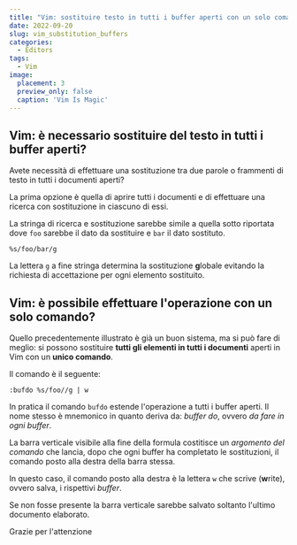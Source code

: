 ```yaml
---
title: "Vim: sostituire testo in tutti i buffer aperti con un solo comando"
date: 2022-09-20
slug: vim_substitution_buffers
categories:
  - Editors
tags:
  - Vim
image:
  placement: 3
  preview_only: false 
  caption: 'Vim Is Magic'
---
```




##  Vim: è necessario sostituire del testo in tutti i buffer aperti? ##

Avete necessità di effettuare una sostituzione tra due parole o frammenti di testo in tutti i documenti aperti?

La prima opzione è quella di aprire tutti i documenti e di effettuare una ricerca con sostituzione in ciascuno di essi.

La stringa di ricerca e sostituzione sarebbe simile a quella sotto riportata dove   `foo` sarebbe il dato da sostituire e `bar`  il dato sostituto.

```vim
%s/foo/bar/g
```



La lettera `g` a fine stringa determina la sostituzione **g**lobale evitando la richiesta di accettazione per ogni elemento sostituito.



## Vim: è possibile effettuare l'operazione con un solo comando? ##

Quello precedentemente illustrato è già un buon sistema, ma si può fare di meglio: si possono sostituire **tutti gli elementi in tutti i documenti** aperti in Vim con un **unico comando**.

Il comando è il seguente:

```vim
:bufdo %s/foo//g | w
```

In pratica il comando `bufdo` estende l'operazione a tutti i buffer aperti. Il nome stesso è mnemonico in quanto deriva da: *buffer do*, ovvero *da fare in ogni buffer*.

La barra verticale visibile alla fine della formula costitisce un *argomento del comando* che  lancia, dopo che ogni buffer ha completato le sostituzioni, il comando posto alla destra della barra stessa.

In questo caso,  il comando posto alla destra è la lettera `w` che scrive  (**w**rite), ovvero salva, i rispettivi *buffer*.

Se non fosse presente la barra verticale sarebbe salvato soltanto l'ultimo documento elaborato.

Grazie per l'attenzione
